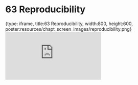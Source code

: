 # 63 Reproducibility
 
{type: iframe, title:63 Reproducibility, width:800, height:600, poster:resources/chapt_screen_images/reproducibility.png}
![](https://datatrail-jhu.github.io/DataTrail_ReOrg/no_toc/reproducibility.html)
 

 
